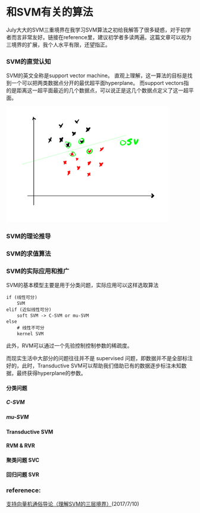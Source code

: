# 和SVM有关的算法

July大大的SVM三重境界在我学习SVM算法之初给我解答了很多疑惑，对于初学者而言非常友好。链接在reference里，建议初学者多读两遍。这篇文章可以视为三境界的扩展，我个人水平有限，还望指正。

### SVM的直觉认知

SVM的英文全称是support vector machine。 直观上理解，这一算法的目标是找到一个可以把两类数据点分开的最优超平面hyperplane。 而support vectors指的是距离这一超平面最近的几个数据点，可以说正是这几个数据点定义了这一超平面。

![](/assets/svm.png)

### SVM的理论推导

### SVM的求值算法

### SVM的实际应用和推广

SVM的基本模型主要是用于分类问题，实际应用可以这样选取算法

```
if (线性可分)
    SVM
elif (近似线性可分)
    soft SVM -> C-SVM or mu-SVM
else
    # 线性不可分
    kernel SVM
```

此外，RVM可以通过一个先验控制控制参数的稀疏度。

而现实生活中大部分的问题往往并不是 supervised 问题，即数据并不是全部标注好的，此时，Transductive SVM可以帮助我们借助已有的数据逐步标注未知数据，最终获得hyperplane的参数。

#### 分类问题

##### C-SVM

##### mu-SVM

#### Transductive SVM

#### RVM & RVR

#### 聚类问题 SVC

#### 回归问题 SVR

### referenece:

[支持向量机通俗导论（理解SVM的三层境界）](http://blog.csdn.net/v_july_v/article/details/7624837)\(2017/7/10\)

